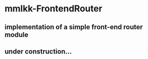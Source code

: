 # mmlkk-FrontendRouter
implementation of a simple front-end router module
---
## under construction...
